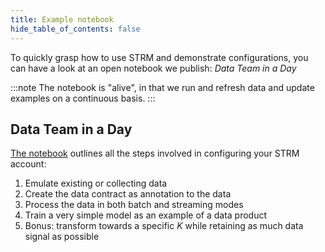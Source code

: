 ```yaml
---
title: Example notebook
hide_table_of_contents: false
---
```



To quickly grasp how to use STRM and demonstrate configurations, you can have a look at an open notebook we publish: *Data Team in a Day*

:::note
The notebook is "alive", in that we run and refresh data and update examples on a continuous basis.
:::

## Data Team in a Day

[The notebook](https://deepnote.com/workspace/STRM-demos-2614c69d-1aae-4c75-a0b8-ee631006da30/project/Data-team-in-a-day-with-STRM-eb9f78ee-b796-48e5-b1ff-b77815a3952a/notebook/Anonymisation%20pipelines%20with%20STRM%20Privacy-681be7708cf844589c24db36e0a5d2d9) outlines all the steps involved in configuring your STRM account:

1. Emulate existing or collecting data
2. Create the data contract as annotation to the data
3. Process the data in both batch and streaming modes
4. Train a very simple model as an example of a data product
5. Bonus: transform towards a specific _K_ while retaining as much data signal as possible

